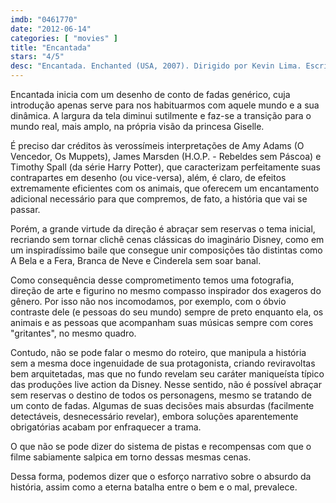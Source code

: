 ```yaml
---
imdb: "0461770"
date: "2012-06-14"
categories: [ "movies" ]
title: "Encantada"
stars: "4/5"
desc: "Encantada. Enchanted (USA, 2007). Dirigido por Kevin Lima. Escrito por Bill Kelly. Com Amy Adams, Patrick Dempsey, James Marsden, Timothy Spall, Idina Menzel, Rachel Covey, Susan Sarandon, Julie Andrews, Jeff Bennett."
---
```

Encantada inicia com um desenho de conto de fadas genérico, cuja introdução apenas serve para nos habituarmos com aquele mundo e a sua dinâmica. A largura da tela diminui sutilmente e faz-se a transição para o mundo real, mais amplo, na própria visão da princesa Giselle.

É preciso dar créditos às verossímeis interpretações de Amy Adams (O Vencedor, Os Muppets), James Marsden (H.O.P. - Rebeldes sem Páscoa) e Timothy Spall (da série Harry Potter), que caracterizam perfeitamente suas contrapartes em desenho (ou vice-versa), além, é claro, de efeitos extremamente eficientes com os animais, que oferecem um encantamento adicional necessário para que compremos, de fato, a história que vai se passar.

Porém, a grande virtude da direção é abraçar sem reservas o tema inicial, recriando sem tornar clichê cenas clássicas do imaginário Disney, como em um inspiradíssimo baile que consegue unir composições tão distintas como A Bela e a Fera, Branca de Neve e Cinderela sem soar banal.

Como consequência desse comprometimento temos uma fotografia, direção de arte e figurino no mesmo compasso inspirador dos exageros do gênero. Por isso não nos incomodamos, por exemplo, com o óbvio contraste dele (e pessoas do seu mundo) sempre de preto enquanto ela, os animais e as pessoas que acompanham suas músicas sempre com cores "gritantes", no mesmo quadro.

Contudo, não se pode falar o mesmo do roteiro, que manipula a história sem a mesma doce ingenuidade de sua protagonista, criando reviravoltas bem arquitetadas, mas que no fundo revelam seu caráter maniqueísta típico das produções live action da Disney. Nesse sentido, não é possível abraçar sem reservas o destino de todos os personagens, mesmo se tratando de um conto de fadas. Algumas de suas decisões mais absurdas (facilmente detectáveis, desnecessário revelar), embora soluções aparentemente obrigatórias acabam por enfraquecer a trama.

O que não se pode dizer do sistema de pistas e recompensas com que o filme sabiamente salpica em torno dessas mesmas cenas.

Dessa forma, podemos dizer que o esforço narrativo sobre o absurdo da história, assim como a eterna batalha entre o bem e o mal, prevalece.

